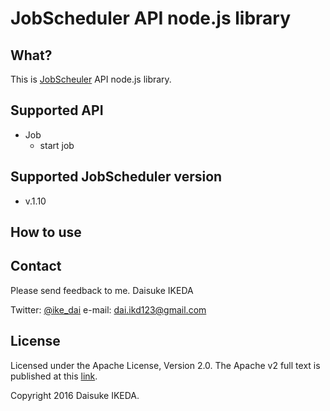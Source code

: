 # JobScheduler API node.js library

## What?

This is [JobScheuler](http://www.sos-berlin.com/jobscheduler) API node.js library.

## Supported API

* Job
    * start job

## Supported JobScheduler version

* v.1.10

## How to use


## Contact

Please send feedback to me.
Daisuke IKEDA

Twitter: [@ike_dai](https://twitter.com/ike_dai)
e-mail: <dai.ikd123@gmail.com>

## License

Licensed under the Apache License, Version 2.0. The Apache v2 full text is published at this [link](http://www.apache.org/licenses/LICENSE-2.0).

Copyright 2016 Daisuke IKEDA.
